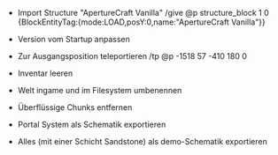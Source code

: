 * Import Structure "ApertureCraft Vanilla"
/give @p structure_block 1 0 {BlockEntityTag:{mode:LOAD,posY:0,name:"ApertureCraft Vanilla"}}

* Version vom Startup anpassen

* Zur Ausgangsposition teleportieren
/tp @p -1518 57 -410 180 0

* Inventar leeren
* Welt ingame und im Filesystem umbenennen
* Überflüssige Chunks entfernen
* Portal System als Schematik exportieren
* Alles (mit einer Schicht Sandstone) als demo-Schematik exportieren

